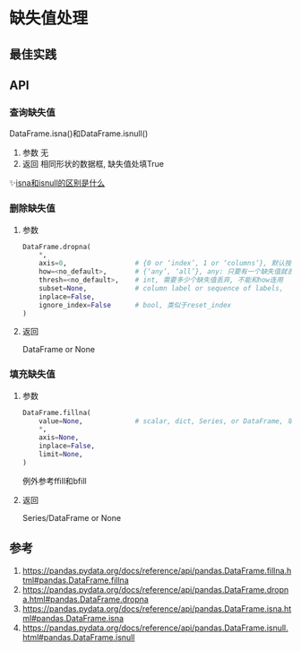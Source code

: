 # 缺失值处理


## 最佳实践



## API


### 查询缺失值



DataFrame.isna()和DataFrame.isnull()

1. 参数
    无
2. 返回
    相同形状的数据框, 缺失值处填True


✨[isna和isnull的区别是什么](https://datascience.stackexchange.com/questions/37878/difference-between-isna-and-isnull-in-pandas)



### 删除缺失值


1. 参数


    ```python
    DataFrame.dropna(
        *, 
        axis=0,                 # {0 or ‘index’, 1 or ‘columns’}, 默认按行丢弃
        how=<no_default>,       # {‘any’, ‘all’}, any: 只要有一个缺失值就丢弃; all, 所有都是缺失值才丢弃
        thresh=<no_default>,    # int, 需要多少个缺失值丢弃, 不能和how连用
        subset=None,            # column label or sequence of labels, 
        inplace=False, 
        ignore_index=False      # bool, 类似于reset_index
    )
    ```

2. 返回

    DataFrame or None


### 填充缺失值

1. 参数

    ```python
    DataFrame.fillna(
        value=None,             # scalar, dict, Series, or DataFrame, 填充值
        *, 
        axis=None, 
        inplace=False, 
        limit=None, 
    )
    ```

    例外参考ffill和bfill


2. 返回

    Series/DataFrame or None





## 参考

1. https://pandas.pydata.org/docs/reference/api/pandas.DataFrame.fillna.html#pandas.DataFrame.fillna
2. https://pandas.pydata.org/docs/reference/api/pandas.DataFrame.dropna.html#pandas.DataFrame.dropna
3. https://pandas.pydata.org/docs/reference/api/pandas.DataFrame.isna.html#pandas.DataFrame.isna
4. https://pandas.pydata.org/docs/reference/api/pandas.DataFrame.isnull.html#pandas.DataFrame.isnull